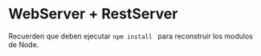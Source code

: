 # WebServer + RestServer

Recuerden que deben ejecutar ```npm install ``` para reconstruir los modulos de Node.   